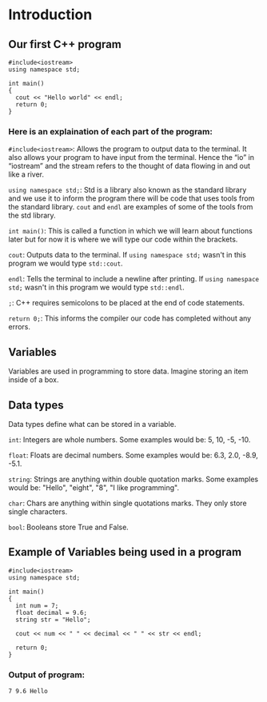 # Introduction

## Our first C++ program
```
#include<iostream>
using namespace std;
  
int main()
{
  cout << "Hello world" << endl;
  return 0;
}
```

### Here is an explaination of each part of the program:
```#include<iostream>```: Allows the program to output data to the terminal. It also allows your program to have input from the terminal. Hence the “io” in “iostream” and the stream refers to the thought of data flowing in and out like a river.

```using namespace std;```: Std is a library also known as the standard library and we use it to inform the program there will be code that uses tools from the standard library. ```cout``` and ```endl``` are examples of some of the tools from the std library.

```int main()```: This is called a function in which we will learn about functions later but for now it is where we will type our code within the brackets.

```cout```: Outputs data to the terminal. If ```using namespace std;``` wasn't in this program we would type ```std::cout```.

```endl```: Tells the terminal to include a newline after printing. If ```using namespace std;``` wasn't in this program we would type ```std::endl```.

```;```: C++ requires semicolons to be placed at the end of code statements.

```return 0;```: This informs the compiler our code has completed without any errors.

## Variables
Variables are used in programming to store data. Imagine storing an item inside of a box.

## Data types
Data types define what can be stored in a variable.

```int```: Integers are whole numbers. Some examples would be: 5, 10, -5, -10.

```float```: Floats are decimal numbers. Some examples would be: 6.3, 2.0, -8.9, -5.1.

```string```: Strings are anything within double quotation marks. Some examples would be: "Hello", "eight", "8", "I like programming".

```char```: Chars are anything within single quotations marks. They only store single characters.

```bool```: Booleans store True and False.

## Example of Variables being used in a program
```
#include<iostream>
using namespace std;
  
int main()
{
  int num = 7;
  float decimal = 9.6;
  string str = "Hello";
  
  cout << num << " " << decimal << " " << str << endl;
  
  return 0;
}
```

### Output of program:
```7 9.6 Hello```
